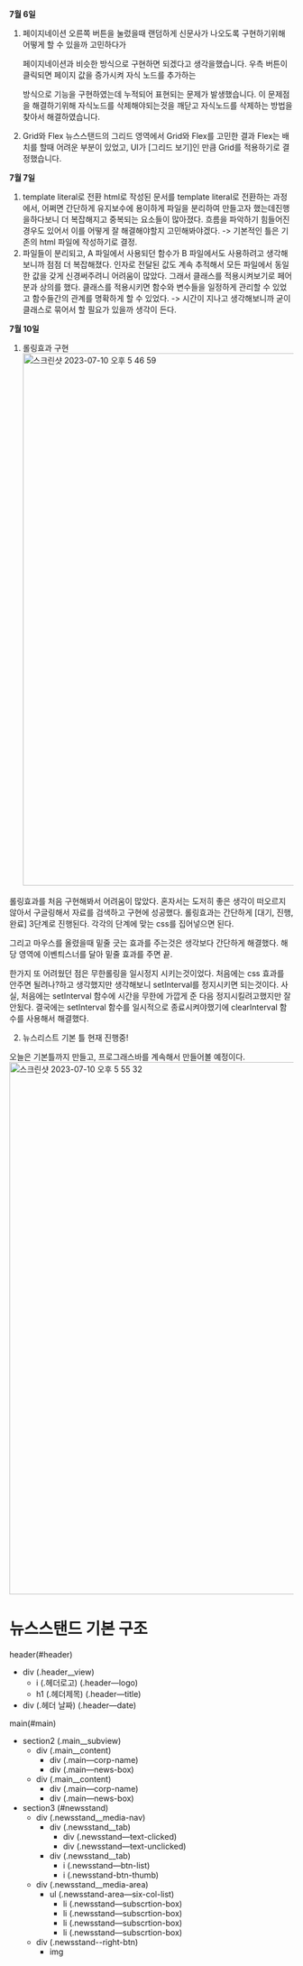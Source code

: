 **7월 6일**

1. 페이지네이션
   오른쪽 버튼을 눌렀을때 랜덤하게 신문사가 나오도록 구현하기위해 어떻게 할 수 있을까 고민하다가

   페이지네이션과 비슷한 방식으로 구현하면 되겠다고 생각을했습니다. 우측 버튼이 클릭되면 페이지 값을 증가시켜 자식 노드를 추가하는

   방식으로 기능을 구현하였는데 누적되어 표현되는 문제가 발생했습니다. 이 문제점을 해결하기위해 자식노드를 삭제해야되는것을 깨닫고 자식노드를 삭제하는 방법을 찾아서 해결하였습니다.

2. Grid와 Flex
   뉴스스탠드의 그리드 영역에서 Grid와 Flex를 고민한 결과 Flex는 배치를 할때 어려운 부분이 있었고, UI가 [그리드 보기]인 만큼 Grid를 적용하기로 결정했습니다.

**7월 7일**

1. template literal로 전환 html로 작성된 문서를 template literal로 전환하는 과정에서, 어쩌면 간단하게 유지보수에 용이하게 파일을 분리하여 만들고자 했는데진행을하다보니 더 복잡해지고 중복되는 요소들이 많아졌다. 흐름을 파악하기 힘들어진 경우도 있어서 이를 어떻게 잘 해결해야할지 고민해봐야겠다. -> 기본적인 틀은 기존의 html 파일에 작성하기로 결정.
2. 파일들이 분리되고, A 파일에서 사용되던 함수가 B 파일에서도 사용하려고 생각해보니까 점점 더 복잡해졌다. 인자로 전달된 값도 계속 추적해서 모든 파일에서 동일한 값을 갖게 신경써주려니 어려움이 많았다.
   그래서 클래스를 적용시켜보기로 페어분과 상의를 했다. 클래스를 적용시키면 함수와 변수들을 일정하게 관리할 수 있었고 함수들간의 관계를 명확하게 할 수 있었다.
   -> 시간이 지나고 생각해보니까 굳이 클래스로 묶어서 할 필요가 있을까 생각이 든다.

**7월 10일**

1. 롤링효과 구현
   <img width="944" alt="스크린샷 2023-07-10 오후 5 46 59" src="https://github.com/devMingu/fe-newsstand/assets/96288558/ddbf6828-3e51-490a-920f-0036a5a181ad">

롤링효과를 처음 구현해봐서 어려움이 많았다. 혼자서는 도저히 좋은 생각이 떠오르지 않아서 구글링해서 자료를 검색하고 구현에 성공했다. 롤링효과는 간단하게 [대기, 진행, 완료] 3단계로 진행된다. 각각의 단계에 맞는 css를 집어넣으면 된다.

그리고 마우스를 올렸을때 밑줄 긋는 효과를 주는것은 생각보다 간단하게 해결했다. 해당 영역에 이벤틔스너를 달아 밑줄 효과를 주면 끝.

한가지 또 어려웠던 점은 무한롤링을 일시정지 시키는것이었다. 처음에는 css 효과를 안주면 될려나?하고 생각했지만 생각해보니 setInterval를 정지시키면 되는것이다.
사실, 처음에는 setInterval 함수에 시간을 무한에 가깝게 준 다음 정지시킬려고했지만 잘 안됬다. 결국에는 setInterval 함수를 일시적으로 종료시켜야했기에 clearInterval 함수를 사용해서 해결했다.

2. 뉴스리스트 기본 틀 현재 진행중!

오늘은 기본틀까지 만들고, 프로그래스바를 계속해서 만들어볼 예정이다.
<img width="944" alt="스크린샷 2023-07-10 오후 5 55 32" src="https://github.com/devMingu/fe-newsstand/assets/96288558/469406d5-e00a-4488-87f3-9435259018ac">

# 뉴스스탠드 기본 구조

header(#header)

- div (.header\_\_view)
  - i (.헤더로고) (.header—logo)
  - h1 (.헤더제목) (.header—title)
- div (.헤더 날짜) (.header—date)

main(#main)

- section2 (.main\_\_subview)
  - div (.main\_\_content)
    - div (.main—corp-name)
    - div (.main—news-box)
  - div (.main\_\_content)
    - div (.main—corp-name)
    - div (.main—news-box)
- section3 (#newsstand)
  - div (.newsstand\_\_media-nav)
    - div (.newsstand\_\_tab)
      - div (.newsstand—text-clicked)
      - div (.newsstand—text-unclicked)
    - div (.newsstand\_\_tab)
      - i (.newsstand—btn-list)
      - i (.newsstand-btn-thumb)
  - div (.newsstand\_\_media-area)
    - ul (.newsstand-area—six-col-list)
      - li (.newsstand—subscrtion-box)
      - li (.newsstand—subscrtion-box)
      - li (.newsstand—subscrtion-box)
      - li (.newsstand—subscrtion-box)
  - div (.newsstand--right-btn)
    - img
